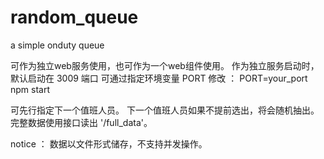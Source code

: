 # random_queue
a simple onduty queue

可作为独立web服务使用，也可作为一个web组件使用。
作为独立服务启动时，默认启动在 3009 端口 可通过指定环境变量 PORT 修改 ： PORT=your_port npm start

可先行指定下一个值班人员。
下一个值班人员如果不提前选出，将会随机抽出。
完整数据使用接口读出 '/full_data'。

notice ：
数据以文件形式储存，不支持并发操作。
